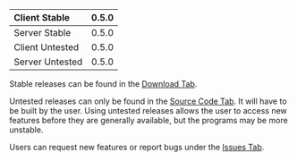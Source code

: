 |Client Stable| 0.5.0 |
|:------------|:------|
|Server Stable| 0.5.0 |
|Client Untested| 0.5.0 |
|Server Untested| 0.5.0 |


Stable releases can be found in the [Download Tab](http://code.google.com/p/clusterlogo/downloads/list).

Untested releases can only be found in the [Source Code Tab](http://code.google.com/p/clusterlogo/source/checkout). It will have to be built by the user. Using untested releases allows the user to access new features before they are generally available, but the programs may be more unstable.

Users can request new features or report bugs under the [Issues Tab](http://code.google.com/p/clusterlogo/issues/entry).